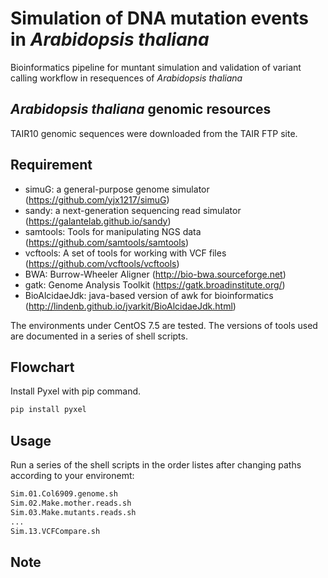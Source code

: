 # Simulation of DNA mutation events in <i>Arabidopsis thaliana</i>
Bioinformatics pipeline for muntant simulation and validation of variant calling workflow in resequences of <i>Arabidopsis thaliana</i>
 

## <i>Arabidopsis thaliana</i> genomic resources
TAIR10 genomic sequences were downloaded from the TAIR FTP site. 


## Requirement

* simuG: a general-purpose genome simulator (https://github.com/yjx1217/simuG)
* sandy: a next-generation sequencing read simulator (https://galantelab.github.io/sandy)
* samtools: Tools for manipulating NGS data (https://github.com/samtools/samtools)
* vcftools: A set of tools for working with VCF files (https://github.com/vcftools/vcftools)
* BWA: Burrow-Wheeler Aligner (http://bio-bwa.sourceforge.net) 
* gatk: Genome Analysis Toolkit (https://gatk.broadinstitute.org/)
* BioAlcidaeJdk: java-based version of awk for bioinformatics (http://lindenb.github.io/jvarkit/BioAlcidaeJdk.html)


The environments under CentOS 7.5 are tested. The versions of tools used are documented in a series of shell scripts.



## Flowchart
 
Install Pyxel with pip command.
 
```bash
pip install pyxel
```



## Usage
Run a series of the shell scripts in the order listes after changing paths according to your environemt:
 
```bash
Sim.01.Col6909.genome.sh
Sim.02.Make.mother.reads.sh
Sim.03.Make.mutants.reads.sh
...
Sim.13.VCFCompare.sh
```



## Note
 

